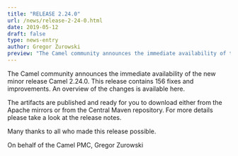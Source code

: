 ```yaml
---
title: "RELEASE 2.24.0"
url: /news/release-2-24-0.html
date: 2019-05-12
draft: false 
type: news-entry
author: Gregor Zurowski
preview: "The Camel community announces the immediate availability of the new minor release Camel 2.24.0"
---
```



The Camel community announces the immediate availability of the new minor release Camel 2.24.0. This release contains 156 fixes and improvements. An overview of the changes is available here.

The artifacts are published and ready for you to download either from the Apache mirrors or from the Central Maven repository. For more details please take a look at the release notes.

Many thanks to all who made this release possible.

On behalf of the Camel PMC,
Gregor Zurowski
